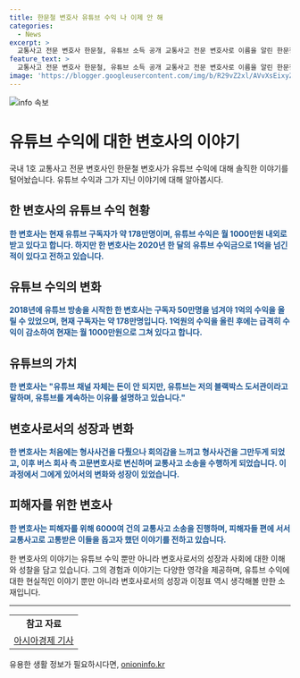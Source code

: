 ```yaml
---
title: 한문철 변호사 유튜브 수익 나 이제 안 해
categories:
  - News
excerpt: >
  교통사고 전문 변호사 한문철, 유튜브 소득 공개 교통사고 전문 변호사로 이름을 알린 한문철 변호사가 MBC 강연자들에 출연하여 유튜브 수익금에 대해 공개했다. 그는 유튜브 채널은 돈이 안 되지만 블랙박스 도서관으로 계속 유지하고 있다고 밝히며, 총 구독자는 약 178만명이다. 한 변호사는 처음 2~3년간 형사사건을 수임했지만, 회의감을 느끼고 교통사고 관련 저서를 통해 버스회사 측 고문변호사로 전향하게 되었다.
feature_text: >
  교통사고 전문 변호사 한문철, 유튜브 소득 공개 교통사고 전문 변호사로 이름을 알린 한문철 변호사가 MBC 강연자들에 출연하여 유튜브 수익금에 대해 공개했다. 그는 유튜브 채널은 돈이 안 되지만 블랙박스 도서관으로 계속 유지하고 있다고 밝히며, 총 구독자는 약 178만명이다. 한 변호사는 처음 2~3년간 형사사건을 수임했지만, 회의감을 느끼고 교통사고 관련 저서를 통해 버스회사 측 고문변호사로 전향하게 되었다.
image: 'https://blogger.googleusercontent.com/img/b/R29vZ2xl/AVvXsEixyZcFfHzMRdzZMjFBmAUKJYCLCGyLL1o632UiGVXcaFdKo_bkvkuCioo0uUKlGfBVcT3P84aROyZIXSBEx3Aw5nCQ3pTgDom1WDC4m8eifvWiAmWEEVb4x6G_l8C0QH225ldMjyaFvpxGEBGNO37VmDTDMHGhJPq73UglMfDca1-0aw/s1600/blogspot.png'
---
```


<p><img src="https://blogger.googleusercontent.com/img/b/R29vZ2xl/AVvXsEixyZcFfHzMRdzZMjFBmAUKJYCLCGyLL1o632UiGVXcaFdKo_bkvkuCioo0uUKlGfBVcT3P84aROyZIXSBEx3Aw5nCQ3pTgDom1WDC4m8eifvWiAmWEEVb4x6G_l8C0QH225ldMjyaFvpxGEBGNO37VmDTDMHGhJPq73UglMfDca1-0aw/s1600/blogspot.png" alt="info 속보" /></p>

<h1>유튜브 수익에 대한 변호사의 이야기</h1>

<p data-ke-size="size16">국내 1호 교통사고 전문 변호사인 한문철 변호사가 유튜브 수익에 대해 솔직한 이야기를 털어놨습니다. 유튜브 수익과 그가 지닌 이야기에 대해 알아봅시다.</p>

<h2 data-ke-size="size26">한 변호사의 유튜브 수익 현황</h2>

<p><b><span style="color: #1a5490;">한 변호사는 현재 유튜브 구독자가 약 178만명이며, 유튜브 수익은 월 1000만원 내외로 받고 있다고 합니다. 하지만 한 변호사는 2020년 한 달의 유튜브 수익금으로 1억을 넘긴 적이 있다고 전하고 있습니다.</span></b></p>

<h2 data-ke-size="size26">유튜브 수익의 변화</h2>

<p><b><span style="color: #1a5490;">2018년에 유튜브 방송을 시작한 한 변호사는 구독자 50만명을 넘겨야 1억의 수익을 올릴 수 있었으며, 현재 구독자는 약 178만명입니다. 1억원의 수익을 올린 후에는 급격히 수익이 감소하여 현재는 월 1000만원으로 그쳐 있다고 합니다.</span></b></p>

<h2 data-ke-size="size26">유튜브의 가치</h2>

<p><b><span style="color: #1a5490;">한 변호사는 "유튜브 채널 자체는 돈이 안 되지만, 유튜브는 저의 블랙박스 도서관이라고 말하며, 유튜브를 계속하는 이유를 설명하고 있습니다."</span></b></p>

<h2 data-ke-size="size26">변호사로서의 성장과 변화</h2>

<p><b><span style="color: #1a5490;">한 변호사는 처음에는 형사사건을 다뤘으나 회의감을 느끼고 형사사건을 그만두게 되었고, 이후 버스 회사 측 고문변호사로 변신하며 교통사고 소송을 수행하게 되었습니다. 이 과정에서 그에게 있어서의 변화와 성장이 있었습니다.</span></b></p>

<h2 data-ke-size="size26">피해자를 위한 변호사</h2>

<p><b><span style="color: #1a5490;">한 변호사는 피해자를 위해 6000여 건의 교통사고 소송을 진행하며, 피해자들 편에 서서 교통사고로 고통받은 이들을 돕고자 했던 이야기를 전하고 있습니다.</span></b></p>

<p data-ke-size="size16">한 변호사의 이야기는 유튜브 수익 뿐만 아니라 변호사로서의 성장과 사회에 대한 이해와 성찰을 담고 있습니다. 그의 경험과 이야기는 다양한 영각을 제공하며, 유튜브 수익에 대한 현실적인 이야기 뿐만 아니라 변호사로서의 성장과 이정표 역시 생각해볼 만한 소재입니다.</p>

<hr>

<table>
<tbody>
<tr>
<td style="text-align: center; height: 17px;"><b>참고 자료</b></td>
</tr>
<tr>
<td style="text-align: center; height: 17px;"><a href="https://www.asiae.co.kr/article/2021101212344338768" target="_blank" rel="noopener">아시아경제 기사</a></td>
</tr>
</tbody>
</table>
유용한 생활 정보가 필요하시다면, <a href="https://onioninfo.kr" rel="dofollow">onioninfo.kr</a>


